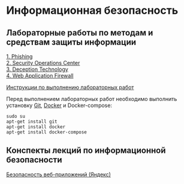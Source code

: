 # Информационная безопасность

## Лабораторные работы по методам и средствам защиты информации
[1. Phishing](Phishing.md)  
[2. Security Operations Center](Security%20Operations%20Center.md)  
[3. Deception Technology](Deception%20Technology.md)  
[4. Web Application Firewall](Web%20Application%20Firewall.md)

[Инструкции по выполнению лабораторных работ](https://hackmd.io/@ivanh/S1JBMFBlO)

Перед выполнением лабораторных работ необходимо выполнить установку [Git](https://git-scm.com/), [Docker](https://www.docker.com/) и Docker-compose:

```
sudo su
apt-get install git
apt-get install docker
apt-get install docker-compose
```

## Конспекты лекций по информационной безопасности

[Безопасность веб-приложений (Яндекс)](Безопасность%20Web-приложений.md)